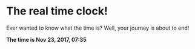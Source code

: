 # The real time clock!

Ever wanted to know what the time is? Well, your journey is about to end!

**The time is Nov 23, 2017, 07:35**